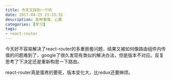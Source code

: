 ```yaml
---
title: 今天又踩到一个坑
date: 2017-04-23 23:33:32
description: 各种事情，心累
categories: [学习]
tags:
- react-router
---
```

今天好不容易解决了react-router的多重嵌套问题，结果又被如何像路由组件内传值的问题难到了，google了很久发现有类似的解决办法，但是版本不对应。反复思考了下决定还是重新构思一下路由。
<!--more-->
react-router真是蛋疼的要死，版本变化大，比redux还要麻烦。